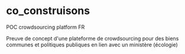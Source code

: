 # co_construisons
POC crowdsourcing platform FR 

Preuve de concept d'une plateforme de crowdsourcing pour des biens communes et politiques publiques en lien avec un ministère (écologie)
